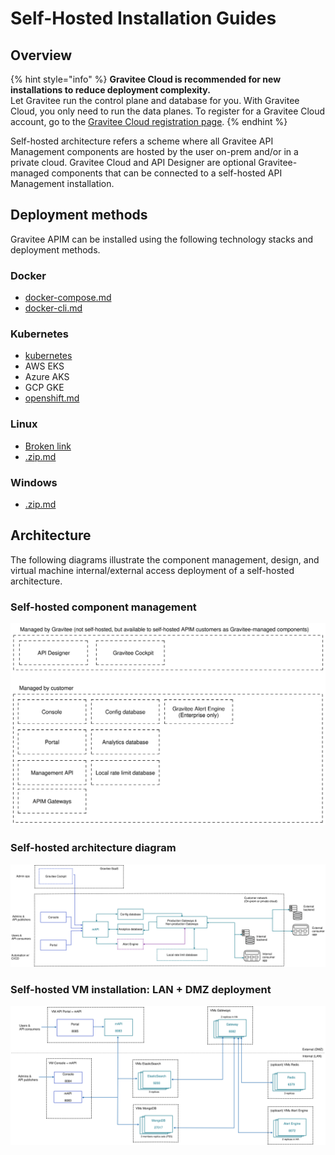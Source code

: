 # Self-Hosted Installation Guides

## Overview

{% hint style="info" %}
**Gravitee Cloud is recommended for new installations to reduce deployment complexity.**\
Let Gravitee run the control plane and database for you. With Gravitee Cloud, you only need to run the data planes. To register for a Gravitee Cloud account, go to the [Gravitee Cloud registration page](https://cloud.gravitee.io/).
{% endhint %}

Self-hosted architecture refers a scheme where all Gravitee API Management components are hosted by the user on-prem and/or in a private cloud. Gravitee Cloud and API Designer are optional Gravitee-managed components that can be connected to a self-hosted API Management installation.

## Deployment methods

Gravitee APIM can be installed using the following technology stacks and deployment methods.

### Docker

* [docker-compose.md](docker/docker-compose.md "mention")
* [docker-cli.md](docker/docker-cli.md "mention")

### Kubernetes

* [kubernetes](kubernetes/ "mention")
* AWS EKS
* Azure AKS
* GCP GKE
* [openshift.md](kubernetes/openshift.md "mention")

### Linux

* [Broken link](broken-reference "mention")
* [.zip.md](.zip.md "mention")

### Windows

* [.zip.md](.zip.md "mention")

## Architecture

The following diagrams illustrate the component management, design, and virtual machine internal/external access deployment of a self-hosted architecture.

### Self-hosted component management

<img src="../.gitbook/assets/file.excalidraw (22).svg" alt="" class="gitbook-drawing">

### Self-hosted architecture diagram

<img src="../.gitbook/assets/file.excalidraw (21).svg" alt="Self-hosted architecture" class="gitbook-drawing">

### Self-hosted VM installation: LAN + DMZ deployment

<img src="../.gitbook/assets/file.excalidraw (20).svg" alt="Self-hosted architecture LAN + DMZ" class="gitbook-drawing">

